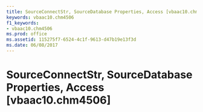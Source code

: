 ```yaml
---
title: SourceConnectStr, SourceDatabase Properties, Access [vbaac10.chm4506]
keywords: vbaac10.chm4506
f1_keywords:
- vbaac10.chm4506
ms.prod: office
ms.assetid: 115275f7-6524-4c1f-9613-d47b19e13f3d
ms.date: 06/08/2017
---
```



# SourceConnectStr, SourceDatabase Properties, Access [vbaac10.chm4506]


